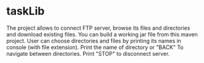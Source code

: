 # taskLib
The project allows to connect FTP server, browse its files and directories and download existing files.
You can build a working jar file from this maven project.
User can choose directories and files by printing its names in console (with file extension). 
Print the name of directory or "BACK" To navigate between directories.
Print "STOP" to disconnect server.
